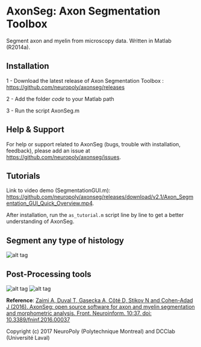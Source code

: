 # AxonSeg: Axon Segmentation Toolbox
Segment axon and myelin from microscopy data. Written in Matlab (R2014a).

## Installation

1 - Download the latest release of Axon Segmentation Toolbox : https://github.com/neuropoly/axonseg/releases

2 - Add the folder *code* to your Matlab path

3 - Run the script AxonSeg.m

## Help & Support

For help or support related to AxonSeg (bugs, trouble with installation, feedback), please add an issue at https://github.com/neuropoly/axonseg/issues.

## Tutorials

Link to video demo (SegmentationGUI.m): https://github.com/neuropoly/axonseg/releases/download/v2.1/Axon_Segmentation_GUI_Quick_Overview.mp4.

After installation, run the ```as_tutorial.m``` script line by line to get a better understanding of AxonSeg.


## Segment any type of histology
![alt tag](https://github.com/neuropoly/axon_segmentation/blob/master/doc/various_modalities.png)

## Post-Processing tools
![alt tag](https://github.com/neuropoly/axon_segmentation/blob/master/doc/stats_extraction.png)
![alt tag](https://github.com/neuropoly/axon_segmentation/blob/master/doc/histo_MRI.png)

**Reference**: [Zaimi A, Duval T, Gasecka A, Côté D, Stikov N and Cohen-Adad J (2016). AxonSeg: open source software for axon and myelin segmentation and morphometric analysis. Front. Neuroinform. 10:37. doi: 10.3389/fninf.2016.00037](http://journal.frontiersin.org/article/10.3389/fninf.2016.00037/abstract)

Copyright (c) 2017 NeuroPoly (Polytechnique Montreal) and DCClab (Université Laval)


